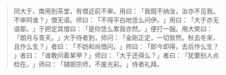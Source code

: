 > 同大于、南用到茶堂，有僧近前不审。用曰：​「我既不纳汝，汝亦不见我。不审阿谁？​」僧无语。师曰：​「不得平白地恁么问伊。​」用曰：​「大于亦无语那。​」于把定其僧曰：​「是你恁么累我亦然。​」便打一捆。用大笑曰：​「朗月与青天。​」大于侍者到，师问：​「金刚正定，一切皆然。秋去冬来，且作么生？​」者曰：​「不妨和尚借问。​」师曰：​「即今即得，去后作么生？​」者曰：​「谁敢问着某甲？​」师曰：​「大于还得么？​」者曰：​「犹要别人点检在。​」师曰：​「辅弼宗师，不废光彩。​」侍者礼拜。


